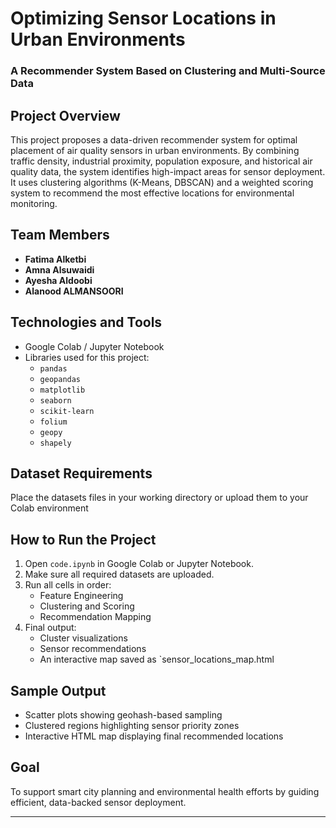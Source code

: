 # Optimizing Sensor Locations in Urban Environments  
### A Recommender System Based on Clustering and Multi-Source Data

##  Project Overview  
This project proposes a data-driven recommender system for optimal placement of air quality sensors in urban environments. By combining traffic density, industrial proximity, population exposure, and historical air quality data, the system identifies high-impact areas for sensor deployment. It uses clustering algorithms (K-Means, DBSCAN) and a weighted scoring system to recommend the most effective locations for environmental monitoring.

##  Team Members
- **Fatima Alketbi**  
- **Amna Alsuwaidi**
- **Ayesha Aldoobi**
- **Alanood ALMANSOORI**
  

##  Technologies and Tools   
- Google Colab / Jupyter Notebook  
- Libraries used for this project:  
  - `pandas`  
  - `geopandas`  
  - `matplotlib`  
  - `seaborn`  
  - `scikit-learn`  
  - `folium`  
  - `geopy`  
  - `shapely`

##  Dataset Requirements  
Place the datasets files in your working directory or upload them to your Colab environment  

##  How to Run the Project  
1. Open `code.ipynb` in Google Colab or Jupyter Notebook.  
2. Make sure all required datasets are uploaded.  
3. Run all cells in order:
   - Feature Engineering  
   - Clustering and Scoring  
   - Recommendation Mapping  
4. Final output:
   - Cluster visualizations  
   - Sensor recommendations  
   - An interactive map saved as `sensor_locations_map.html

##  Sample Output
- Scatter plots showing geohash-based sampling  
- Clustered regions highlighting sensor priority zones  
- Interactive HTML map displaying final recommended locations

##  Goal  
To support smart city planning and environmental health efforts by guiding efficient, data-backed sensor deployment.

---

